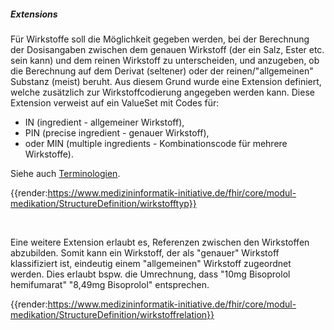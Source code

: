 ##### Extensions
Für Wirkstoffe soll die Möglichkeit gegeben werden, bei der Berechnung der Dosisangaben zwischen dem genauen Wirkstoff (der ein Salz, Ester etc. sein kann) und dem reinen Wirkstoff zu unterscheiden, und anzugeben, ob die Berechnung auf dem Derivat (seltener) oder der reinen/"allgemeinen" Substanz (meist) beruht. Aus diesem Grund wurde eine Extension definiert, welche zusätzlich zur Wirkstoffcodierung angegeben werden kann. Diese Extension verweist auf ein ValueSet mit Codes für: 
* IN (ingredient - allgemeiner Wirkstoff), 
* PIN (precise ingredient - genauer Wirkstoff), 
* oder MIN (multiple ingredients - Kombinationscode für mehrere Wirkstoffe).

Siehe auch [Terminologien](https://simplifier.net/guide/MedizininformatikInitiative-ModulMedikation-ImplementationGuide/Terminologien).

{{render:https://www.medizininformatik-initiative.de/fhir/core/modul-medikation/StructureDefinition/wirkstofftyp}}

<br>

Eine weitere Extension erlaubt es, Referenzen zwischen den Wirkstoffen abzubilden. Somit kann ein Wirkstoff, der als "genauer" Wirkstoff klassifiziert ist, eindeutig einem "allgemeinen" Wirkstoff zugeordnet werden. Dies erlaubt bspw. die Umrechnung, dass "10mg Bisoprolol hemifumarat" "8,49mg Bisoprolol" entsprechen.

{{render:https://www.medizininformatik-initiative.de/fhir/core/modul-medikation/StructureDefinition/wirkstoffrelation}}